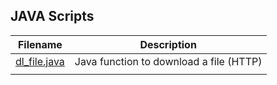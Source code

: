## JAVA Scripts

| Filename        | Description                                                                          |
|-----------------|--------------------------------------------------------------------------------------|
| [dl_file.java](https://github.com/burmat/burmatscripts/blob/master/java/dl_file.java) | Java function to download a file (HTTP) |
|  |  |
